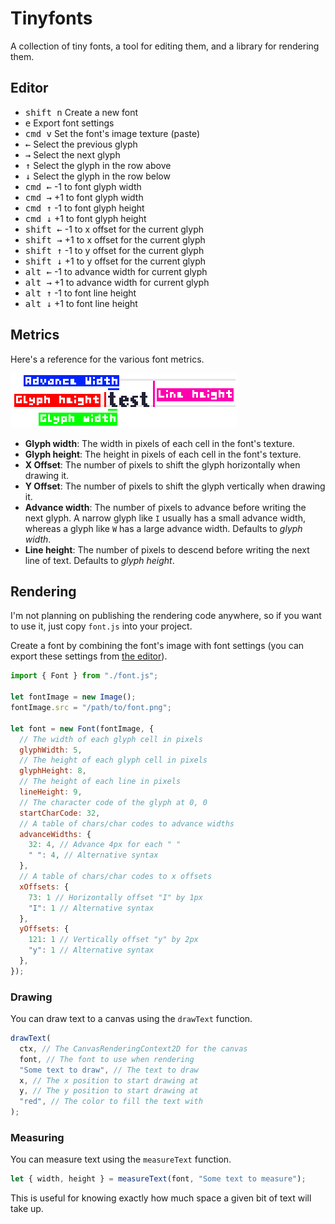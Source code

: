 # Tinyfonts

A collection of tiny fonts, a tool for editing them, and a library for rendering them.

## Editor

- <kbd>shift n</kbd> Create a new font
- <kbd>e</kbd> Export font settings
- <kbd>cmd v</kbd> Set the font's image texture (paste)
- <kbd>←</kbd> Select the previous glyph
- <kbd>→</kbd> Select the next glyph
- <kbd>↑</kbd> Select the glyph in the row above
- <kbd>↓</kbd> Select the glyph in the row below
- <kbd>cmd ←</kbd> -1 to font glyph width
- <kbd>cmd →</kbd> +1 to font glyph width
- <kbd>cmd ↑</kbd> -1 to font glyph height
- <kbd>cmd ↓</kbd> +1 to font glyph height
- <kbd>shift ←</kbd> -1 to x offset for the current glyph
- <kbd>shift →</kbd> +1 to x offset for the current glyph
- <kbd>shift ↑</kbd> -1 to y offset for the current glyph
- <kbd>shift ↓</kbd> +1 to y offset for the current glyph
- <kbd>alt ←</kbd> -1 to advance width for current glyph
- <kbd>alt →</kbd> +1 to advance width for current glyph
- <kbd>alt ↑</kbd> -1 to font line height
- <kbd>alt ↓</kbd> +1 to font line height

## Metrics

Here's a reference for the various font metrics.

![](./assets/metrics.png)

- **Glyph width**: The width in pixels of each cell in the font's texture.
- **Glyph height**: The height in pixels of each cell in the font's texture.
- **X Offset**: The number of pixels to shift the glyph horizontally when drawing it.
- **Y Offset**: The number of pixels to shift the glyph vertically when drawing it.
- **Advance width**: The number of pixels to advance before writing the next glyph. A narrow glyph like `I` usually has a small advance width, whereas a glyph like `W` has a large advance width. Defaults to _glyph width_.
- **Line height**: The number of pixels to descend before writing the next line of text. Defaults to _glyph height_.

## Rendering

I'm not planning on publishing the rendering code anywhere, so if you want to use it, just copy `font.js` into your project.

Create a font by combining the font's image with font settings (you can export these settings from [the editor][editor]).

```js
import { Font } from "./font.js";

let fontImage = new Image();
fontImage.src = "/path/to/font.png";

let font = new Font(fontImage, {
  // The width of each glyph cell in pixels
  glyphWidth: 5,
  // The height of each glyph cell in pixels
  glyphHeight: 8,
  // The height of each line in pixels
  lineHeight: 9,
  // The character code of the glyph at 0, 0
  startCharCode: 32,
  // A table of chars/char codes to advance widths
  advanceWidths: {
    32: 4, // Advance 4px for each " "
    " ": 4, // Alternative syntax
  },
  // A table of chars/char codes to x offsets
  xOffsets: {
    73: 1 // Horizontally offset "I" by 1px
    "I": 1 // Alternative syntax
  },
  yOffsets: {
    121: 1 // Vertically offset "y" by 2px
    "y": 1 // Alternative syntax
  },
});
```

### Drawing

You can draw text to a canvas using the `drawText` function.

```js
drawText(
  ctx, // The CanvasRenderingContext2D for the canvas
  font, // The font to use when rendering
  "Some text to draw", // The text to draw
  x, // The x position to start drawing at
  y, // The y position to start drawing at
  "red", // The color to fill the text with
);
```

### Measuring

You can measure text using the `measureText` function.

```js
let { width, height } = measureText(font, "Some text to measure");
```

This is useful for knowing exactly how much space a given bit of text will take up.

[editor]: https://danprince.github.io/tinyfonts/
